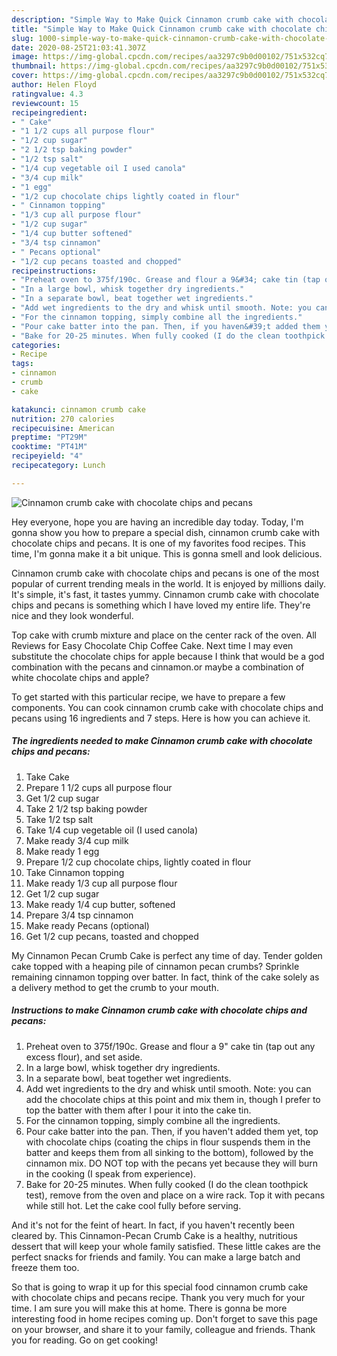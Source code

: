 ```yaml
---
description: "Simple Way to Make Quick Cinnamon crumb cake with chocolate chips and pecans"
title: "Simple Way to Make Quick Cinnamon crumb cake with chocolate chips and pecans"
slug: 1000-simple-way-to-make-quick-cinnamon-crumb-cake-with-chocolate-chips-and-pecans
date: 2020-08-25T21:03:41.307Z
image: https://img-global.cpcdn.com/recipes/aa3297c9b0d00102/751x532cq70/cinnamon-crumb-cake-with-chocolate-chips-and-pecans-recipe-main-photo.jpg
thumbnail: https://img-global.cpcdn.com/recipes/aa3297c9b0d00102/751x532cq70/cinnamon-crumb-cake-with-chocolate-chips-and-pecans-recipe-main-photo.jpg
cover: https://img-global.cpcdn.com/recipes/aa3297c9b0d00102/751x532cq70/cinnamon-crumb-cake-with-chocolate-chips-and-pecans-recipe-main-photo.jpg
author: Helen Floyd
ratingvalue: 4.3
reviewcount: 15
recipeingredient:
- " Cake"
- "1 1/2 cups all purpose flour"
- "1/2 cup sugar"
- "2 1/2 tsp baking powder"
- "1/2 tsp salt"
- "1/4 cup vegetable oil I used canola"
- "3/4 cup milk"
- "1 egg"
- "1/2 cup chocolate chips lightly coated in flour"
- " Cinnamon topping"
- "1/3 cup all purpose flour"
- "1/2 cup sugar"
- "1/4 cup butter softened"
- "3/4 tsp cinnamon"
- " Pecans optional"
- "1/2 cup pecans toasted and chopped"
recipeinstructions:
- "Preheat oven to 375f/190c. Grease and flour a 9&#34; cake tin (tap out any excess flour), and set aside."
- "In a large bowl, whisk together dry ingredients."
- "In a separate bowl, beat together wet ingredients."
- "Add wet ingredients to the dry and whisk until smooth. Note: you can add the chocolate chips at this point and mix them in, though I prefer to top the batter with them after I pour it into the cake tin."
- "For the cinnamon topping, simply combine all the ingredients."
- "Pour cake batter into the pan. Then, if you haven&#39;t added them yet, top with chocolate chips (coating the chips in flour suspends them in the batter and keeps them from all sinking to the bottom), followed by the cinnamon mix. DO NOT top with the pecans yet because they will burn in the cooking (I speak from experience)."
- "Bake for 20-25 minutes. When fully cooked (I do the clean toothpick test), remove from the oven and place on a wire rack. Top it with pecans while still hot. Let the cake cool fully before serving."
categories:
- Recipe
tags:
- cinnamon
- crumb
- cake

katakunci: cinnamon crumb cake 
nutrition: 270 calories
recipecuisine: American
preptime: "PT29M"
cooktime: "PT41M"
recipeyield: "4"
recipecategory: Lunch

---
```



![Cinnamon crumb cake with chocolate chips and pecans](https://img-global.cpcdn.com/recipes/aa3297c9b0d00102/751x532cq70/cinnamon-crumb-cake-with-chocolate-chips-and-pecans-recipe-main-photo.jpg)

Hey everyone, hope you are having an incredible day today. Today, I'm gonna show you how to prepare a special dish, cinnamon crumb cake with chocolate chips and pecans. It is one of my favorites food recipes. This time, I'm gonna make it a bit unique. This is gonna smell and look delicious.

Cinnamon crumb cake with chocolate chips and pecans is one of the most popular of current trending meals in the world. It is enjoyed by millions daily. It's simple, it's fast, it tastes yummy. Cinnamon crumb cake with chocolate chips and pecans is something which I have loved my entire life. They're nice and they look wonderful.

Top cake with crumb mixture and place on the center rack of the oven. All Reviews for Easy Chocolate Chip Coffee Cake. Next time I may even substitute the chocolate chips for apple because I think that would be a god combination with the pecans and cinnamon.or maybe a combination of white chocolate chips and apple?


To get started with this particular recipe, we have to prepare a few components. You can cook cinnamon crumb cake with chocolate chips and pecans using 16 ingredients and 7 steps. Here is how you can achieve it.

<!--inarticleads1-->

##### The ingredients needed to make Cinnamon crumb cake with chocolate chips and pecans:

1. Take  Cake
1. Prepare 1 1/2 cups all purpose flour
1. Get 1/2 cup sugar
1. Take 2 1/2 tsp baking powder
1. Take 1/2 tsp salt
1. Take 1/4 cup vegetable oil (I used canola)
1. Make ready 3/4 cup milk
1. Make ready 1 egg
1. Prepare 1/2 cup chocolate chips, lightly coated in flour
1. Take  Cinnamon topping
1. Make ready 1/3 cup all purpose flour
1. Get 1/2 cup sugar
1. Make ready 1/4 cup butter, softened
1. Prepare 3/4 tsp cinnamon
1. Make ready  Pecans (optional)
1. Get 1/2 cup pecans, toasted and chopped


My Cinnamon Pecan Crumb Cake is perfect any time of day. Tender golden cake topped with a heaping pile of cinnamon pecan crumbs? Sprinkle remaining cinnamon topping over batter. In fact, think of the cake solely as a delivery method to get the crumb to your mouth. 

<!--inarticleads2-->

##### Instructions to make Cinnamon crumb cake with chocolate chips and pecans:

1. Preheat oven to 375f/190c. Grease and flour a 9&#34; cake tin (tap out any excess flour), and set aside.
1. In a large bowl, whisk together dry ingredients.
1. In a separate bowl, beat together wet ingredients.
1. Add wet ingredients to the dry and whisk until smooth. Note: you can add the chocolate chips at this point and mix them in, though I prefer to top the batter with them after I pour it into the cake tin.
1. For the cinnamon topping, simply combine all the ingredients.
1. Pour cake batter into the pan. Then, if you haven&#39;t added them yet, top with chocolate chips (coating the chips in flour suspends them in the batter and keeps them from all sinking to the bottom), followed by the cinnamon mix. DO NOT top with the pecans yet because they will burn in the cooking (I speak from experience).
1. Bake for 20-25 minutes. When fully cooked (I do the clean toothpick test), remove from the oven and place on a wire rack. Top it with pecans while still hot. Let the cake cool fully before serving.


And it&#39;s not for the feint of heart. In fact, if you haven&#39;t recently been cleared by. This Cinnamon-Pecan Crumb Cake is a healthy, nutritious dessert that will keep your whole family satisfied. These little cakes are the perfect snacks for friends and family. You can make a large batch and freeze them too. 

So that is going to wrap it up for this special food cinnamon crumb cake with chocolate chips and pecans recipe. Thank you very much for your time. I am sure you will make this at home. There is gonna be more interesting food in home recipes coming up. Don't forget to save this page on your browser, and share it to your family, colleague and friends. Thank you for reading. Go on get cooking!

